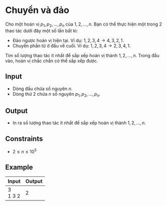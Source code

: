 # Chuyển và đảo

Cho một hoán vị $p_1,p_2,\dots,p_n$ của $1,2,\dots,n$. Bạn có thể thực hiện một trong 2 thao tác dưới đây một số lần bất kì:

- Đảo ngược hoán vị hiện tại. Ví dụ: $1,2,3,4\to 4,3,2,1$.
- Chuyển phần tử ở đầu về cuối. Ví dụ: $1,2,3,4\to 2,3,4,1$.

Tìm số lượng thao tác ít nhất để sắp xếp hoán vị thành $1,2,\dots,n$. Trong đầu vào, hoán vị chắc chắn có thể sắp xếp được.

## Input

- Dòng đầu chứa số nguyên $n$.
- Dòng thứ 2 chứa $n$ số nguyên $p_1,p_2,\dots,p_n$.

## Output

- In ra số lượng thao tác ít nhất để sắp xếp hoán vị thành $1,2,\dots,n$.

## Constraints

- $2\le n\le 10^5$

## Example

| Input      | Output |
| ---------- | ------ |
| 3<br>1 3 2 | 2      |
